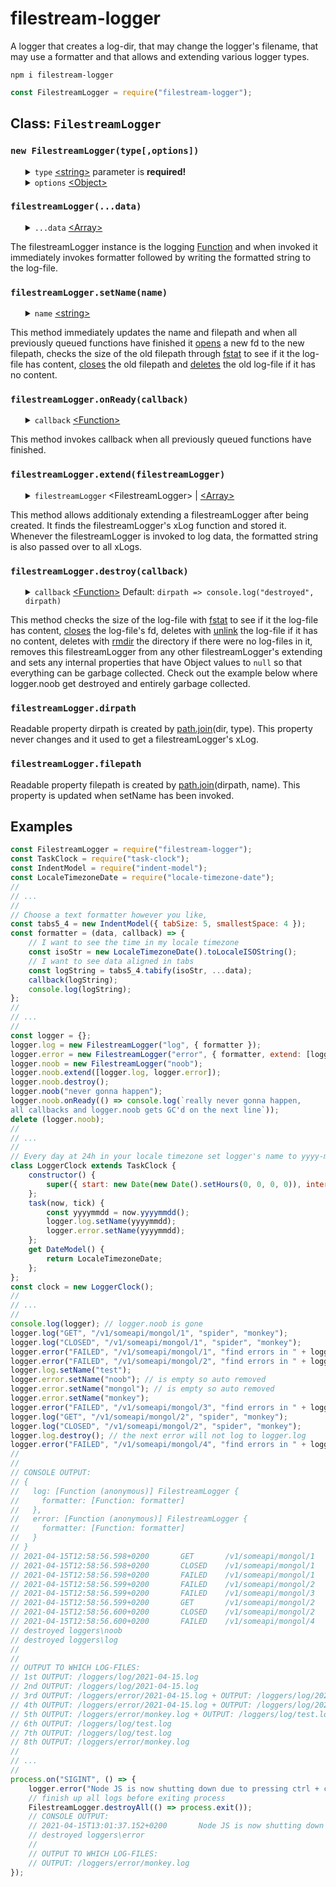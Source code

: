 # filestream-logger
<div>
    A logger that creates a log-dir, that may change the logger's filename, that may use a formatter and that allows and extending various logger types.
</div>
<pre><code>npm i filestream-logger</code></pre>

```javascript
const FilestreamLogger = require("filestream-logger");
```
<div>
    <h2>Class: <code>FilestreamLogger</code></h2>
</div>

<div>
    <h3><code>new FilestreamLogger(type[,options])</code></h3>
    <ul>
        <details>
            <summary>
                <code>type</code> <a href="https://developer.mozilla.org/en-US/docs/Web/JavaScript/Data_structures#String_type">&lt;string&gt;</a> parameter is <b>required!</b>
            </summary>
            <div>
                The type parameter determines the name of the sub-directory in which the filestreamLogger creates log-files. If the sub-directory did not exists the creation is asynchronously queued.
            </div>
        </details>
        <details>
            <summary>
                <code>options</code> <a href="https://developer.mozilla.org/en-US/docs/Web/JavaScript/Reference/Global_Objects/Object">&lt;Object&gt;</a>
            </summary>
            <ul>
                <details>
                    <summary>
                        <code>dir</code> <a href="https://developer.mozilla.org/en-US/docs/Web/JavaScript/Data_structures#String_type">&lt;string&gt;</a> Default: <code>"loggers"</code>
                    </summary>
                    <div>
                        The dir option determines the name of the main-directory in which the filestreamLogger creates a sub-directory which in turn is where the log-files are created. If the main-directory did not exists the creation is asynchronously queued.
                    </div>
                </details>
                <details>
                    <summary>
                        <code>name</code> <a href="https://developer.mozilla.org/en-US/docs/Web/JavaScript/Data_structures#String_type">&lt;string&gt;</a> Default: <code>new Date().toLocaleDateString()</code>
                    </summary>
                    <div>
                        The name option determines how the first log-file is named. If the log-file did not exists the creation is asynchronously queued.
                    </div>
                </details>
                <details>
                    <summary>
                        <code>formatter</code> <a href="https://developer.mozilla.org/en-US/docs/Web/JavaScript/Reference/Global_Objects/Function">&lt;Function&gt;</a> Default: <code>(data, callback) => callback(data.join(" "))</code>
                    </summary>
                    <div><b><code>function formatter(data, callback) {}</code></b></div>
                    <ul>
                        <details>
                            <summary>
                                <code>data</code> <a href="https://developer.mozilla.org/en-US/docs/Web/JavaScript/Reference/Global_Objects/Array">&lt;Array&gt;</a>
                            </summary>
                            <div>
                                If the formatter cannot format objects into a formatted string, it is recommended that the data should contain only <a href="https://developer.mozilla.org/en-US/docs/Web/JavaScript/Data_structures#primitive_values">&lt;primitive values&gt;</a>. This does not apply if a developer wrote a formatter that can format objects into formatted string such as console.log can.
                            </div>
                        </details>
                        <details>
                            <summary>
                                <code>callback</code> <a href="https://developer.mozilla.org/en-US/docs/Web/JavaScript/Reference/Global_Objects/Function">&lt;Function&gt;</a> parameter is <b>required!</b>
                            </summary>
                            <div>
                                Invoke callback and pass over a fromatted-string so that it can be written to the log-file.
                            </div>
                        </details>
                    </ul>
                    <div>
                        The formatter is a function that must produce a fromatted-string from the items of the data <a href="https://developer.mozilla.org/en-US/docs/Web/JavaScript/Reference/Global_Objects/Array">&lt;Array&gt;</a>. When the formatter has finished to produce a fromatted-string, callback must be invoked and the fromatted-string must be passed as parameter.
                    </div>
                </details>
                <details>
                    <summary>
                        <code>extend</code> <a href="https://developer.mozilla.org/en-US/docs/Web/JavaScript/Reference/Global_Objects/Array">&lt;Array&gt;</a>
                    </summary>
                    <div>
                        The extend option must contain filestreamLoggers. The created filestreamLogger stores the extended filestreamLoggers. Whenever this filestreamLogger is invoked to log data, the formatted text is also passed over to all extended filestreamLoggers. Checkout the examples to see how an logger.error is extended with a logger.log.
                    </div>
                </details>
            </ul>
        </details>
    </ul>
</div>

<div>
    <h3><code>filestreamLogger(...data)</code></h3>
    <ul>
        <details>
            <summary>
                <code>...data</code> <a href="https://developer.mozilla.org/en-US/docs/Web/JavaScript/Reference/Global_Objects/Array">&lt;Array&gt;</a>
            </summary>
            <div>
                The data catches all parameters passed over into a single array, just like <a href="https://developer.mozilla.org/en-US/docs/Web/API/Console/log">console.log(...data)</a>. The data is passed over as a whole array to formatter.
            </div>
        </details>
    </ul>
    <div>
        The filestreamLogger instance is the logging <a href="https://developer.mozilla.org/en-US/docs/Web/JavaScript/Reference/Global_Objects/Function">Function</a> and when invoked it immediately invokes formatter followed by writing the formatted string to the log-file.
    </div>
</div>

<div>
    <h3><code>filestreamLogger.setName(name)</code></h3>
    <ul>
        <details>
            <summary>
                <code>name</code> <a href="https://developer.mozilla.org/en-US/docs/Web/JavaScript/Data_structures#String_type">&lt;string&gt;</a>
            </summary>
            <div>
                If name is set to the name it already had nothing will happen.
            </div>
        </details>
    </ul>
    <div>
        This method immediately updates the name and filepath and when all previously queued functions have finished it <a href="https://nodejs.org/dist/latest-v14.x/docs/api/fs.html#fs_fs_open_path_flags_mode_callback">opens</a> a new fd to the new filepath, checks the size of the old filepath through <a href="https://nodejs.org/dist/latest-v14.x/docs/api/fs.html#fs_fs_fstat_fd_options_callback">fstat</a> to see if it the log-file has content, <a href="https://nodejs.org/dist/latest-v14.x/docs/api/fs.html#fs_fs_close_fd_callback">closes</a> the old filepath and <a href="https://nodejs.org/dist/latest-v14.x/docs/api/fs.html#fs_fs_unlink_path_callback">deletes</a> the old log-file if it has no content.
    </div>
</div>

<div>
    <h3><code>filestreamLogger.onReady(callback)</code></h3>
    <ul>
        <details>
            <summary>
                <code>callback</code> <a href="https://developer.mozilla.org/en-US/docs/Web/JavaScript/Reference/Global_Objects/Function">&lt;Function&gt;</a>
            </summary>
            <div><b><code>function callback() {}</code></b></div>
            <div>
                If callback is not a function the extecution of callback throws a TypeError.
            </div>
        </details>
    </ul>
    <div>
        This method invokes callback when all previously queued functions have finished.
    </div>
</div>

<div>
    <h3><code>filestreamLogger.extend(filestreamLogger)</code></h3>
    <ul>
        <details>
            <summary>
                <code>filestreamLogger</code> &lt;FilestreamLogger&gt; | <a href="https://developer.mozilla.org/en-US/docs/Web/JavaScript/Reference/Global_Objects/Array">&lt;Array&gt;</a>
            </summary>
            <div>
                If filestreamLogger is an Array checks if the values of the Array are FilestreamLogger, otherwise checks if filestreamLogger is a FilestreamLogger and throws a TypeError if not a FilestreamLogger.
            </div>
        </details>
    </ul>
    <div>
        This method allows additionaly extending a filestreamLogger after being created. It finds the filestreamLogger's xLog function and stored it. Whenever the filestreamLogger is invoked to log data, the formatted string is also passed over to all xLogs.
    </div>
</div>

<div>
    <h3><code>filestreamLogger.destroy(callback)</code></h3>
    <ul>
        <details>
            <summary>
                <code>callback</code> <a href="https://developer.mozilla.org/en-US/docs/Web/JavaScript/Reference/Global_Objects/Function">&lt;Function&gt;</a> Default: <code>dirpath => console.log("destroyed", dirpath)</code>
            </summary>
            <div><b><code>function callback(dirpath) {}</code></b></div>
            <ul>
                <details>
                    <summary>
                        <code>dirpath</code> <a href="https://developer.mozilla.org/en-US/docs/Web/JavaScript/Data_structures#String_type">&lt;string&gt;</a>
                    </summary>
                    <div>
                        The callback is invoked with the filestreamLogger's dirpath as parameter.
                    </div>
                </details>
            </ul>
            <div>
                If callback is not a function throws a TypeError. Since the logger is destroyed the internal callback queue is cleared and therefore a callback parameter is usefull.
            </div>
        </details>
    </ul>
    <div>
        This method checks the size of the log-file with <a href="https://nodejs.org/dist/latest-v14.x/docs/api/fs.html#fs_fs_fstat_fd_options_callback">fstat</a> to see if it the log-file has content, <a href="https://nodejs.org/dist/latest-v14.x/docs/api/fs.html#fs_fs_close_fd_callback">closes</a> the log-file's fd, deletes with <a href="https://nodejs.org/dist/latest-v14.x/docs/api/fs.html#fs_fs_unlink_path_callback">unlink</a> the log-file if it has no content, deletes with <a href="https://nodejs.org/dist/latest-v14.x/docs/api/fs.html#fs_fs_rmdir_path_options_callback">rmdir</a> the directory if there were no log-files in it, removes this filestreamLogger from any other filestreamLogger's extending and sets any internal properties that have Object values to <code>null</code> so that everything can be garbage collected. Check out the example below where logger.noob get destroyed and entirely garbage collected.
    </div>
</div>

<div>
    <h3><code>filestreamLogger.dirpath</code></h3>
    Readable property dirpath is created by <a href="https://nodejs.org/dist/latest-v14.x/docs/api/path.html#path_path_join_paths">path.join</a>(dir, type). This property never changes and it used to get a filestreamLogger's xLog.
</div>

<div>
    <h3><code>filestreamLogger.filepath</code></h3>
    Readable property filepath is created by <a href="https://nodejs.org/dist/latest-v14.x/docs/api/path.html#path_path_join_paths">path.join</a>(dirpath, name). This property is updated when setName has been invoked.
</div>

<div>
    <h2>Examples</h2>
</div>

```javascript
const FilestreamLogger = require("filestream-logger");
const TaskClock = require("task-clock");
const IndentModel = require("indent-model");
const LocaleTimezoneDate = require("locale-timezone-date");
//
// ...
//
// Choose a text formatter however you like,
const tabs5_4 = new IndentModel({ tabSize: 5, smallestSpace: 4 });
const formatter = (data, callback) => {
	// I want to see the time in my locale timezone
	const isoStr = new LocaleTimezoneDate().toLocaleISOString();
	// I want to see data aligned in tabs
	const logString = tabs5_4.tabify(isoStr, ...data);
	callback(logString);
	console.log(logString);
};
//
// ...
//
const logger = {};
logger.log = new FilestreamLogger("log", { formatter });
logger.error = new FilestreamLogger("error", { formatter, extend: [logger.log] });
logger.noob = new FilestreamLogger("noob");
logger.noob.extend([logger.log, logger.error]);
logger.noob.destroy();
logger.noob("never gonna happen");
logger.noob.onReady(() => console.log(`really never gonna happen,
all callbacks and logger.noob gets GC'd on the next line`));
delete (logger.noob);
//
// ...
//
// Every day at 24h in your locale timezone set logger's name to yyyy-mm-dd.log
class LoggerClock extends TaskClock {
	constructor() {
		super({ start: new Date(new Date().setHours(0, 0, 0, 0)), interval: { h: 24 } });
	};
	task(now, tick) {
		const yyyymmdd = now.yyyymmdd();
		logger.log.setName(yyyymmdd);
		logger.error.setName(yyyymmdd);
	};
	get DateModel() {
		return LocaleTimezoneDate;
	};
};
const clock = new LoggerClock();
//
// ...
//
console.log(logger); // logger.noob is gone
logger.log("GET", "/v1/someapi/mongol/1", "spider", "monkey");
logger.log("CLOSED", "/v1/someapi/mongol/1", "spider", "monkey");
logger.error("FAILED", "/v1/someapi/mongol/1", "find errors in " + logger.error.filepath, "monkey!");
logger.error("FAILED", "/v1/someapi/mongol/2", "find errors in " + logger.error.filepath, "monkey!");
logger.log.setName("test");
logger.error.setName("noob"); // is empty so auto removed
logger.error.setName("mongol"); // is empty so auto removed
logger.error.setName("monkey");
logger.error("FAILED", "/v1/someapi/mongol/3", "find errors in " + logger.error.filepath, "monkey!");
logger.log("GET", "/v1/someapi/mongol/2", "spider", "monkey");
logger.log("CLOSED", "/v1/someapi/mongol/2", "spider", "monkey");
logger.log.destroy(); // the next error will not log to logger.log
logger.error("FAILED", "/v1/someapi/mongol/4", "find errors in " + logger.error.filepath, "monkey!");
//
//
// CONSOLE OUTPUT:
// {
//   log: [Function (anonymous)] FilestreamLogger {
//     formatter: [Function: formatter]
//   },
//   error: [Function (anonymous)] FilestreamLogger {
//     formatter: [Function: formatter]
//   }
// }
// 2021-04-15T12:58:56.598+0200       GET       /v1/someapi/mongol/1     spider    monkey
// 2021-04-15T12:58:56.598+0200       CLOSED    /v1/someapi/mongol/1     spider    monkey
// 2021-04-15T12:58:56.598+0200       FAILED    /v1/someapi/mongol/1     find errors in loggers\error\2021-04-15.log       monkey!
// 2021-04-15T12:58:56.599+0200       FAILED    /v1/someapi/mongol/2     find errors in loggers\error\2021-04-15.log       monkey!
// 2021-04-15T12:58:56.599+0200       FAILED    /v1/someapi/mongol/3     find errors in loggers\error\monkey.log      monkey!
// 2021-04-15T12:58:56.599+0200       GET       /v1/someapi/mongol/2     spider    monkey
// 2021-04-15T12:58:56.600+0200       CLOSED    /v1/someapi/mongol/2     spider    monkey
// 2021-04-15T12:58:56.600+0200       FAILED    /v1/someapi/mongol/4     find errors in loggers\error\monkey.log      monkey!
// destroyed loggers\noob
// destroyed loggers\log
//
//
// OUTPUT TO WHICH LOG-FILES:
// 1st OUTPUT: /loggers/log/2021-04-15.log
// 2nd OUTPUT: /loggers/log/2021-04-15.log
// 3rd OUTPUT: /loggers/error/2021-04-15.log + OUTPUT: /loggers/log/2021-04-15.log
// 4th OUTPUT: /loggers/error/2021-04-15.log + OUTPUT: /loggers/log/2021-04-15.log
// 5th OUTPUT: /loggers/error/monkey.log + OUTPUT: /loggers/log/test.log
// 6th OUTPUT: /loggers/log/test.log
// 7th OUTPUT: /loggers/log/test.log
// 8th OUTPUT: /loggers/error/monkey.log
//
// ...
//
process.on("SIGINT", () => {
	logger.error("Node JS is now shutting down due to pressing ctrl + c");
	// finish up all logs before exiting process
	FilestreamLogger.destroyAll(() => process.exit());
	// CONSOLE OUTPUT:
	// 2021-04-15T13:01:37.152+0200       Node JS is now shutting down due to pressing ctrl + c
	// destroyed loggers\error
	//
	// OUTPUT TO WHICH LOG-FILES:
	// OUTPUT: /loggers/error/monkey.log
});
```